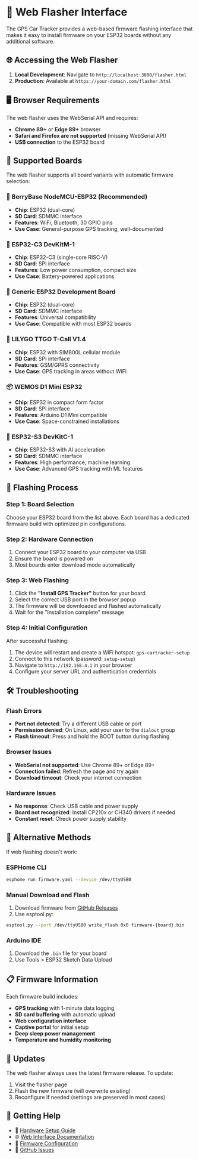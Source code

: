 # 🔧 Web Flasher Interface

The GPS Car Tracker provides a web-based firmware flashing interface that makes it easy to install firmware on your ESP32 boards without any additional software.

## 🌐 Accessing the Web Flasher

1. **Local Development**: Navigate to `http://localhost:3000/flasher.html`
2. **Production**: Available at `https://your-domain.com/flasher.html`

## 🖥️ Browser Requirements

The web flasher uses the WebSerial API and requires:

- **Chrome 89+** or **Edge 89+** browser
- **Safari and Firefox are not supported** (missing WebSerial API)
- **USB connection** to the ESP32 board

## 📱 Supported Boards

The web flasher supports all board variants with automatic firmware selection:

### 🌟 BerryBase NodeMCU-ESP32 (Recommended)
- **Chip**: ESP32 (dual-core)
- **SD Card**: SDMMC interface
- **Features**: WiFi, Bluetooth, 30 GPIO pins
- **Use Case**: General-purpose GPS tracking, well-documented

### 🔋 ESP32-C3 DevKitM-1
- **Chip**: ESP32-C3 (single-core RISC-V)
- **SD Card**: SPI interface
- **Features**: Low power consumption, compact size
- **Use Case**: Battery-powered applications

### 🔧 Generic ESP32 Development Board
- **Chip**: ESP32 (dual-core)
- **SD Card**: SDMMC interface
- **Features**: Universal compatibility
- **Use Case**: Compatible with most ESP32 boards

### 📡 LILYGO TTGO T-Call V1.4
- **Chip**: ESP32 with SIM800L cellular module
- **SD Card**: SPI interface
- **Features**: GSM/GPRS connectivity
- **Use Case**: GPS tracking in areas without WiFi

### 📦 WEMOS D1 Mini ESP32
- **Chip**: ESP32 in compact form factor
- **SD Card**: SPI interface
- **Features**: Arduino D1 Mini compatible
- **Use Case**: Space-constrained installations

### 🚀 ESP32-S3 DevKitC-1
- **Chip**: ESP32-S3 with AI acceleration
- **SD Card**: SDMMC interface
- **Features**: High performance, machine learning
- **Use Case**: Advanced GPS tracking with ML features

## 🔄 Flashing Process

### Step 1: Board Selection
Choose your ESP32 board from the list above. Each board has a dedicated firmware build with optimized pin configurations.

### Step 2: Hardware Connection
1. Connect your ESP32 board to your computer via USB
2. Ensure the board is powered on
3. Most boards enter download mode automatically

### Step 3: Web Flashing
1. Click the **"Install GPS Tracker"** button for your board
2. Select the correct USB port in the browser popup
3. The firmware will be downloaded and flashed automatically
4. Wait for the "Installation complete" message

### Step 4: Initial Configuration
After successful flashing:
1. The device will restart and create a WiFi hotspot: `gps-cartracker-setup`
2. Connect to this network (password: `setup-setup`)
3. Navigate to `http://192.168.4.1` in your browser
4. Configure your server URL and authentication credentials

## 🛠️ Troubleshooting

### Flash Errors
- **Port not detected**: Try a different USB cable or port
- **Permission denied**: On Linux, add your user to the `dialout` group
- **Flash timeout**: Press and hold the BOOT button during flashing

### Browser Issues
- **WebSerial not supported**: Use Chrome 89+ or Edge 89+
- **Connection failed**: Refresh the page and try again
- **Download timeout**: Check your internet connection

### Hardware Issues
- **No response**: Check USB cable and power supply
- **Board not recognized**: Install CP210x or CH340 drivers if needed
- **Constant reset**: Check power supply stability

## 🔗 Alternative Methods

If web flashing doesn't work:

### ESPHome CLI
```bash
esphome run firmware.yaml --device /dev/ttyUSB0
```

### Manual Download and Flash
1. Download firmware from [GitHub Releases](https://github.com/Ottes42/esp32-gps-cartracker/releases)
2. Use esptool.py:
```bash
esptool.py --port /dev/ttyUSB0 write_flash 0x0 firmware-{board}.bin
```

### Arduino IDE
1. Download the `.bin` file for your board
2. Use Tools > ESP32 Sketch Data Upload

## 📋 Firmware Information

Each firmware build includes:
- **GPS tracking** with 1-minute data logging
- **SD card buffering** with automatic upload
- **Web configuration interface**
- **Captive portal** for initial setup
- **Deep sleep power management**
- **Temperature and humidity monitoring**

## 🔄 Updates

The web flasher always uses the latest firmware release. To update:
1. Visit the flasher page
2. Flash the new firmware (will overwrite existing)
3. Reconfigure if needed (settings are preserved in most cases)

## 🐛 Getting Help

- 📖 [Hardware Setup Guide](HARDWARE.MD)
- 🌐 [Web Interface Documentation](WEB-INTERFACE.MD)
- 🔧 [Firmware Configuration](DEVELOPMENT.MD)
- 🚀 [GitHub Issues](https://github.com/Ottes42/esp32-gps-cartracker/issues)
